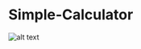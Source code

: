 # Simple-Calculator
![alt text](https://github.com/suhaz2arjun/Simple-Calculator/blob/image.jpg?raw=true)

